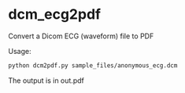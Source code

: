 dcm_ecg2pdf
===========

Convert a Dicom ECG (waveform) file to PDF

Usage:
```bash
python dcm2pdf.py sample_files/anonymous_ecg.dcm
```

The output is in out.pdf
